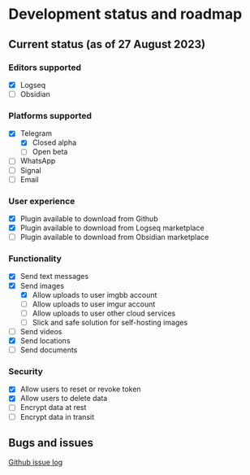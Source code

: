 # Development status and roadmap

## Current status (as of 27 August 2023)

### Editors supported
- [x] Logseq
- [ ] Obsidian

### Platforms supported

- [x] Telegram
    * [x] Closed alpha
    * [ ] Open beta
- [ ] WhatsApp
- [ ] Signal
- [ ] Email

### User experience
- [x] Plugin available to download from Github
- [x] Plugin available to download from Logseq marketplace
- [ ] Plugin available to download from Obsidian marketplace

### Functionality

- [x] Send text messages
- [x] Send images
    * [x] Allow uploads to user imgbb account 
    * [ ] Allow uploads to user imgur account
    * [ ] Allow uploads to user other cloud services
    * [ ] Slick and safe solution for self-hosting images
- [ ] Send videos
- [x] Send locations
- [ ] Send documents

### Security

- [x] Allow users to reset or revoke token
- [x] Allow users to delete data
- [ ] Encrypt data at rest
- [ ] Encrypt data in transit

## Bugs and issues

[Github issue log](https://github.com/hankhank10/loglink-server/issues)